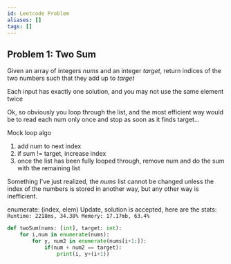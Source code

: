 ```yaml
---
id: Leetcode Problem
aliases: []
tags: []
---
```


## Problem 1: Two Sum

Given an array of integers $nums$ and an integer $target$, return indices of the two numbers such that they add up to $target$

Each input has exactly one solution, and you may not use the same element twice

Ok, so obviously you loop through the list, and the most efficient way would be to read each num only once and stop as soon as it finds target...

Mock loop algo

1. add num to next index
2. if sum != target, increase index
3. once the list has been fully looped through, remove num and do the sum with the remaining list

Something I've just realized, the $nums$ list cannot be changed unless the index of the numbers is stored in another way, but any other way is inefficient.

enumerate: (index, elem)
Update, solution is accepted, here are the stats:`
Runtime: 2218ms, 34.38%
Memory: 17.17mb, 63.4%`

```python
def twoSum(nums: [int], target: int):
    for i,num in enumerate(nums):
        for y, num2 in enumerate(nums[i+1:]):
            if(num + num2 == target):
                print(i, y+(i+1))
```
